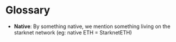 # Glossary

* **Native**: By something native, we mention something living on the starknet network (eg: native ETH = StarknetETH)